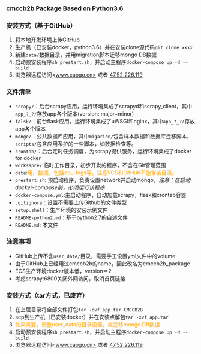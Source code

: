 ### cmccb2b Package Based on Python3.6 ###

### 安装方式（基于GitHub） ###
1. 将本地开发环境上传GitHub
2. 生产机（已安装docker，python3.6）并在安装clone源代码`git clone xxxx`
3. 新建`data/`数据目录，并用migration脚本迁移mongo DB数据
4. 启动预安装程序`sh prestart.sh`，并启动主程序`docker-compose up -d --build`
5. 浏览器远程访问<www.caogo.cn>  或者 <a href="http://47.52.226.119">47.52.226.119</a>  

### 文件清单 ###
- `scrapy/`：后台scrapy应用，运行环境集成了scrapyd和scrapy_client，其中`app_?_?/`存放app各个版本(version: major+minor)
- `falsk/`：前台flask应用，运行环境集成了uWSGI和nginx，其中`app_?_?/`存放app各个版本 
- `mongo/`：公共数据库应用，其中`migarion/`包含样本数据和数据库迁移脚本，`scripts/`包含应用系护的一些脚本，如数据检查等。
- `crontab/`：后台定时任务调度，为scrapy提供服务，运行环境集成了docker for docker
- `worksapce/`:临时工作目录，初步开发的程序，不含在Git管理范围
- `data`:<font color="orange">用户数据，包括db、logs等，注意VCS和GitHub不包含该目录。</font>
- `prestart.sh`: 预启动程序，负责设置network并启动mongo，*注意：在启动docker-compose前，必须运行该程序*
- `docker-compose.yml`:主启动程序，自动加载scrapy，flask和crontab容器
- `.gitignore`：设置不需要上传Github的文件类型
- `setup.shell`：生产环境的安装示例文件
- `README-python2.md`：基于python2.7的自述文件
- `README.md`: 本文件


### 注意事项 ###
- GitHub上传不含`user_date/`目录，需要手工设置yml文件中的volume
- 由于GitHub上已经用过cmccb2b的name，因此改名为cmccb2b_package
- ECS生产环境docker版本低，version＝2
- 考虑scrapy:6800关闭外网访问，取消首页链接


### 安装方式（tar方式，已废弃） ###
1. 在上层目录将全部文件打包`tar -cvf app.tar CMCCB2B`
2. scp到生产机（已安装docker）并在安装点解包`tar -xvf app.tar`
3. <font color="orange">如果需要，调整user_data的目录设置，或迁移mongo DB数据</font>
4. 启动预安装程序`sh prestart.sh`，并启动主程序`docker-compose up -d --build`
5. 浏览器远程访问<www.caogo.cn>  或者 <a href="http://47.52.226.119">47.52.226.119</a>  

